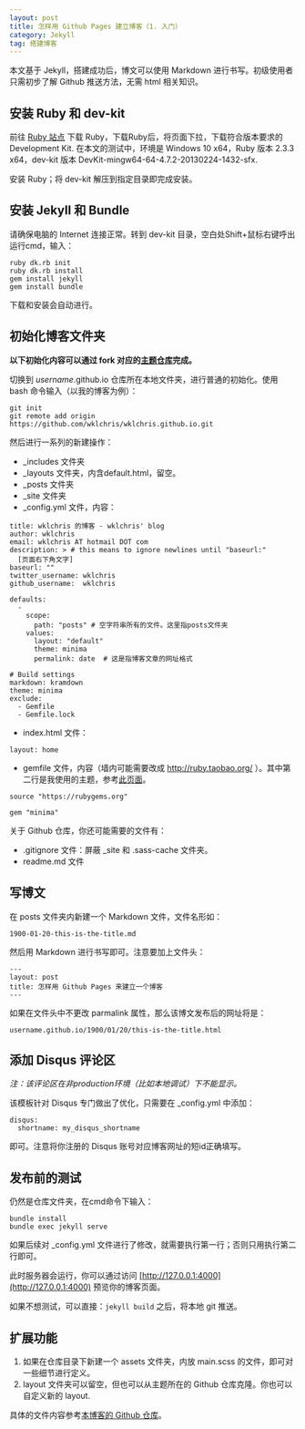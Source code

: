 ```yaml
---
layout: post
title: 怎样用 Github Pages 建立博客（1. 入门）
category: Jekyll
tag: 搭建博客
---
```


本文基于 Jekyll，搭建成功后，博文可以使用 Markdown 进行书写。初级使用者只需初步了解 Github 推送方法，无需 html 相关知识。

## 安装 Ruby 和 dev-kit

前往 [Ruby 站点](http://rubyinstaller.org/downloads/) 下载 Ruby，下载Ruby后，将页面下拉，下载符合版本要求的 Development Kit. 在本文的测试中，环境是 Windows 10 x64，Ruby 版本 2.3.3 x64，dev-kit 版本 DevKit-mingw64-64-4.7.2-20130224-1432-sfx. 

安装 Ruby；将 dev-kit 解压到指定目录即完成安装。

## 安装 Jekyll 和 Bundle
请确保电脑的 Internet 连接正常。转到 dev-kit 目录，空白处Shift+鼠标右键呼出运行cmd，输入：

```
ruby dk.rb init
ruby dk.rb install
gem install jekyll
gem install bundle
```

下载和安装会自动进行。

## 初始化博客文件夹

**以下初始化内容可以通过 fork 对应的[主题仓库](https://pages.github.com/themes/)完成。**

切换到 *username*.github.io 仓库所在本地文件夹，进行普通的初始化。使用 bash 命令输入（以我的博客为例）：

```
git init
git remote add origin https://github.com/wklchris/wklchris.github.io.git
```

然后进行一系列的新建操作：

- \_includes 文件夹
- \_layouts 文件夹，内含default.html，留空。
- \_posts 文件夹
- \_site 文件夹
- \_config.yml 文件，内容：  

```
title: wklchris 的博客 - wklchris' blog
author: wklchris
email: wklchris AT hotmail DOT com
description: > # this means to ignore newlines until "baseurl:"
  [页面右下角文字]
baseurl: ""
twitter_username: wklchris
github_username:  wklchris

defaults:
  -
    scope:
      path: "posts" # 空字符串所有的文件。这里指posts文件夹
    values:
      layout: "default"
      theme: minima
      permalink: date  # 这是指博客文章的网址格式

# Build settings
markdown: kramdown
theme: minima
exclude:
  - Gemfile
  - Gemfile.lock
```

- index.html 文件：

```
layout: home
```

- gemfile 文件，内容（墙内可能需要改成 http://ruby.taobao.org/ ）。其中第二行是我使用的主题，参考[此页面](https://pages.github.com/themes/)。

```
source "https://rubygems.org"

gem "minima"
```

关于 Github 仓库，你还可能需要的文件有：

- .gitignore 文件：屏蔽 _site 和 .sass-cache 文件夹。
- readme.md 文件

## 写博文

在 posts 文件夹内新建一个 Markdown 文件，文件名形如：

    1900-01-20-this-is-the-title.md

然后用 Markdown 进行书写即可。注意要加上文件头：

```
---
layout: post
title: 怎样用 Github Pages 来建立一个博客
---
```

如果在文件头中不更改 parmalink 属性，那么该博文发布后的网址将是：

    username.github.io/1900/01/20/this-is-the-title.html

## 添加 Disqus 评论区

*注：该评论区在非production环境（比如本地调试）下不能显示。*

该模板针对 Disqus 专门做出了优化，只需要在 \_config.yml 中添加：

```
disqus:
  shortname: my_disqus_shortname
```

即可。注意将你注册的 Disqus 账号对应博客网址的短id正确填写。

## 发布前的测试

仍然是仓库文件夹，在cmd命令下输入：
```
bundle install
bundle exec jekyll serve
```

如果后续对 \_config.yml 文件进行了修改，就需要执行第一行；否则只用执行第二行即可。

此时服务器会运行，你可以通过访问 [http://127.0.0.1:4000](http://127.0.0.1:4000) 预览你的博客页面。

如果不想测试，可以直接：`jekyll build` 之后，将本地 git 推送。

## 扩展功能

1. 如果在仓库目录下新建一个 assets 文件夹，内放 main.scss 的文件，即可对一些细节进行定义。  
2. layout 文件夹可以留空，但也可以从主题所在的 Github 仓库克隆。你也可以自定义新的 layout. 

具体的文件内容参考[本博客的 Github 仓库](https://github.com/wklchris/wklchris.github.io)。
